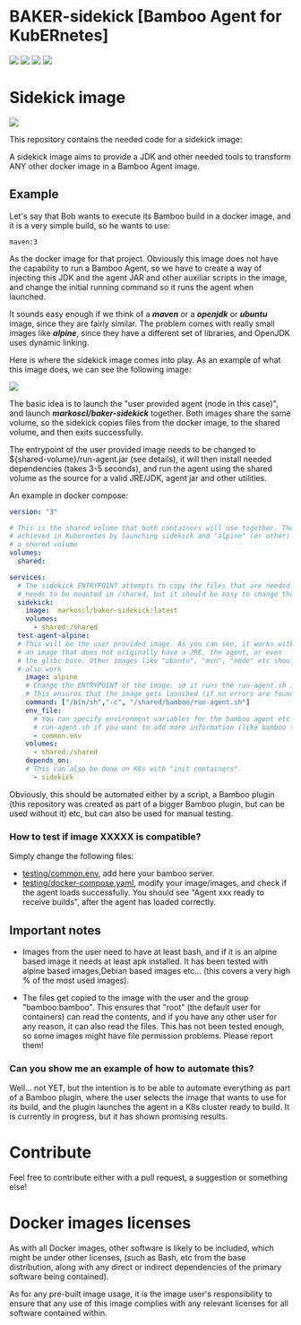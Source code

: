 # BAKER-sidekick [Bamboo Agent for KubERnetes]


![](https://img.shields.io/github/license/Markoscl/baker-sidekick.svg)
[![](https://img.shields.io/docker/pulls/markoscl/baker-sidekick.svg)](https://hub.docker.com/r/markoscl/baker-sidekick)
[![](https://img.shields.io/docker/stars/markoscl/baker-sidekick.svg)](https://hub.docker.com/r/markoscl/baker-sidekick)
[![](https://img.shields.io/docker/build/markoscl/baker-sidekick.svg)](https://hub.docker.com/r/markoscl/baker-sidekick)


# Sidekick image

[![](https://images.microbadger.com/badges/image/markoscl/baker-sidekick.svg)](https://microbadger.com/images/markoscl/baker-sidekick)

This repository contains the needed code for a sidekick image:

A sidekick image aims to provide a JDK and other needed tools to transform ANY other docker
image in a Bamboo Agent image.

## Example

Let's say that Bob wants to execute its Bamboo build in a docker image, and it is a
very simple build, so he wants to use:

    maven:3
    
As the docker image for that project. Obviously this image does not have the capability
to run a Bamboo Agent, so we have to create a way of injecting this JDK and the agent JAR and
other auxiliar scripts in the image, and change the initial running command so it
runs the agent when launched.


It sounds easy enough if we think of a ***maven*** or a ***openjdk*** or ***ubuntu*** image,
since they are fairly similar. The problem comes with really small images like ***alpine***,
since they have a different set of libraries, and OpenJDK uses dynamic linking.

Here is where the sidekick image comes into play. As an example of what this image does, we can
see the following image:

![](https://raw.githubusercontent.com/Markoscl/baker-sidekick/master/images/baker-sidekick.png)

The basic idea is to launch the "user provided agent (node in this case)", and launch
***markoscl/baker-sidekick*** together. Both images share the same volume, so the sidekick
copies files from the docker image, to the shared volume, and then exits successfully.

The entrypoint of the user provided image needs to be changed to ${shared-volume}/run-agent.jar (see details),
it will then install needed dependencies (takes 3-5 seconds), and run the agent using the shared volume
as the source for a valid JRE/JDK, agent jar and other utilities.

An example in docker compose:

```yaml
version: "3"

# This is the shared volume that both containers will use together. The same setup can be
# achieved in Kubernetes by launching sidekick and "alpine" (or other) in the same pod, using
# a shared volume
volumes:
  shared:

services:
  # The sidekick ENTRYPOINT attempts to copy the files that are needed to the shared volume. It
  # needs to be mounted in /shared, but it should be easy to change that if needed.
  sidekick:
    image:  markoscl/baker-sidekick:latest
    volumes:
      - shared:/shared
  test-agent-alpine:
  # This will be the user provided image. As you can see, it works with
  # an image that does not originally have a JRE, the agent, or even
  # the glibc base. Other images like "ubuntu", "mvn", "node" etc should
  # also work
    image: alpine
    # Change the ENTRYPOINT of the image, so it runs the run-agent.sh instead of the default image ENTRYPOINT
    # This ensures that the image gets launched (if no errors are found)
    command: ["/bin/sh","-c", "/shared/bamboo/run-agent.sh"]
    env_file:
      # You can specify environment variables for the bamboo agent etc. You will need to modify
      # run-agent.sh if you want to add more information (like bamboo token etc...)
      - common.env
    volumes:
      - shared:/shared
    depends_on:
    # This can also be done on K8s with "init containers".
      - sidekick
```


Obviously, this should be automated either by a script, a Bamboo plugin (this repository was created
as part of a bigger Bamboo plugin, but can be used without it) etc, but can also be used for manual
testing.

### How to test if image XXXXX is compatible?

Simply change the following files:

- [testing/common.env](testing/common.env), add here your bamboo server.
- [testing/docker-compose.yaml](testing/docker-compose.yaml), modify your image/images, and check
if the agent loads successfully. You should see "Agent xxx ready to receive builds", after the
agent has loaded correctly.



## Important notes

- Images from the user need to have at least bash, and if it is an alpine based image it needs at least
apk installed. It has been tested with alpine based images,Debian based images etc...
 (this covers a very high % of the most used images).
 
- The files get copied to the image with the user and the group "bamboo:bamboo". This ensures that
"root" (the default user for containers) can read the contents, and if you have any other user
for any reason, it can also read the files. This has not been tested enough, so some images might
have file permission problems. Please report them!

### Can you show me an example of how to automate this?

Well... not YET, but the intention is to be able to automate everything as part of a Bamboo plugin,
where the user selects the image that wants to use for its build, and the plugin launches the agent
in a K8s cluster ready to build. It is currently in progress, but it has shown promising results.


# Contribute
Feel free to contribute either with a pull request, a suggestion or something else!
 
 
# Docker images licenses
As with all Docker images, other software is likely to be included, which might be under other licenses,
(such as Bash, etc from the base distribution, along with any direct or indirect dependencies of the primary 
software being contained).

As for any pre-built image usage, it is the image user's responsibility to ensure that any use of this image complies
 with any relevant licenses for all software contained within.